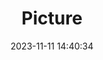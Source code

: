 ---
weight: 1
images:
- /images/edited/218.jpeg
title: Picture
date: 2023-11-11 14:40:34
tags: [luminar neo,work,24-70mm F2.8 DG DN | Art 019,ILCE-7M3,25.1,person,cup,diningtable,tv]
---